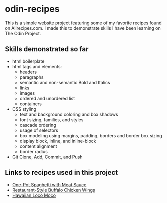 # odin-recipes
This is a simple website project featuring some of my favorite recipes found on Allrecipes.com. I made this to demonstrate skills I have been learning on The Odin Project.
## Skills demonstrated so far
- html boilerplate
- html tags and elements:
    - headers
    - paragraphs
    - semantic and non-semantic Bold and Italics
    - links
    - images
    - ordered and unordered list
    - containers
- CSS styling
    - text and background coloring and box shadows
    - font sizing, families, and styles
    - cascade ordering
    - usage of selectors
    - box modeling using margins, padding, borders and border box sizing
    - display block, inline, and inline-block
    - content alignment
    - border radius
- Git Clone, Add, Commit, and Push
## Links to recipes used in this project
- [One-Pot Spaghetti with Meat Sauce](https://www.allrecipes.com/recipe/269004/one-pot-spaghetti-with-meat-sauce/)
- [Restaurant-Style Buffalo Chicken Wings](https://www.allrecipes.com/recipe/24087/restaurant-style-buffalo-chicken-wings/)
- [Hawaiian Loco Moco](https://www.allrecipes.com/recipe/237952/hawaiian-loco-moco/)